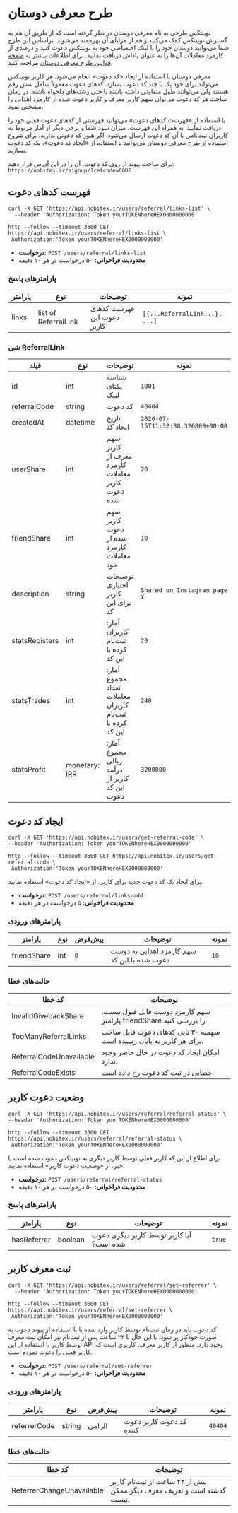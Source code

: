 # طرح معرفی دوستان

نوبیتکس طرحی به نام معرفی دوستان در نظر گرفته است که از طریق آن هم به گسترش نوبیتکس کمک می‌کنید و هم از مزایای آن بهره‌مند می‌شوید. براساس این طرح شما می‌توانید دوستان خود را با لینک اختصاصی خود به نوبیتکس دعوت کنید و درصدی از کارمزد معاملات آن‌ها را به عنوان پاداش دریافت نمایید. برای اطلاعات بیشتر به [صفحه قوانین طرح معرفی دوستان](https://nobitex.ir/policies/referral/) مراجعه کنید.

معرفی دوستان با استفاده از ایجاد «کد دعوت» انجام می‌شود. هر کاربر نوبیتکس می‌تواند برای خود یک یا چند کد دعوت بسازد. کدهای دعوت معمولاً شامل شش رقم هستند ولی می‌توانند طول متفاوتی داشته باشند یا حتی رشته‌های دلخواه باشند. در زمان ساخت هر کد دعوت می‌توان سهم کاربر معرف و کاربر دعوت شده از کارمزد اهدایی را مشخص نمود.

با استفاده از «فهرست کدهای دعوت» می‌توانید فهرستی از کدهای دعوت فعلی خود را دریافت نمایید. به همراه این فهرست، میزان سود شما و برخی دیگر از آمار مربوط به کاربران ثبت‌نامی با آن کد دعوت ارسال می‌شود. اگر هنوز کد دعوتی ندارید، برای شروع استفاده از طرح معرفی دوستان می‌توانید با استفاده از «ایجاد کد دعوت»، یک کد دعوت بسازید.

<aside class="notice">
برای ساخت پیوند از روی کد دعوت، آن را در این آدرس قرار دهید:
<br><code>https://nobitex.ir/signup/?refcode=CODE</code>
</aside>


## فهرست کدهای دعوت

```shell
curl -X GET 'https://api.nobitex.ir/users/referral/links-list' \
  --header 'Authorization: Token yourTOKENhereHEX0000000000'
```

```plaintext
http --follow --timeout 3600 GET https://api.nobitex.ir/users/referral/links-list \
 Authorization:'Token yourTOKENhereHEX0000000000'
```

* **درخواست:** `POST /users/referral/links-list`
* **محدودیت فراخوانی:** ۵۰ درخواست در هر ۱۰ دقیقه

### پارامترهای پاسخ
پارامتر | نوع | توضیحات | نمونه
---- | ---- | ---- | ----
links | list of ReferralLink | فهرست کدهای دعوت این کاربر | `[{...ReferralLink...}, ...]`

### شی ReferralLink
فیلد | نوع | توضیحات | نمونه
---- | ---- | ---- | ----
id | int | شناسه یکتای لینک | `1001`
referralCode | string | کد دعوت | `40404`
createdAt | datetime | تاریخ ایجاد کد | `2020-07-15T11:32:38.326809+00:00`
userShare | int | سهم کاربر معرف از کارمزد معاملات کاربر دعوت شده | `20`
friendShare | int | سهم کاربر دعوت شده از کارمزد معاملات خود | `10`
description | string | توضیحات اختیاری کاربر برای این کد | `Shared on Instagram page X`
statsRegisters | int | آمار: کاربران ثبت‌نام کرده با این کد | `20`
statsTrades | int | آمار: مجموع تعداد معاملات کاربران ثبت‌نام کرده با این کد | `240`
statsProfit | monetary: IRR | آمار: مجموع ریالی درآمد کاربر از این کد دعوت | `3200000`


## ایجاد کد دعوت

```shell
curl -X GET 'https://api.nobitex.ir/users/get-referral-code' \
--header 'Authorization: Token yourTOKENhereHEX0000000000'
```

```plaintext
http --follow --timeout 3600 GET https://api.nobitex.ir/users/get-referral-code \
 Authorization:'Token yourTOKENhereHEX0000000000'
```
برای ایجاد یک کد دعوت جدید برای کاربر، از «ایجاد کد دعوت» استفاده نمایید.

* **درخواست:** `POST /users/referral/links-add`
* **محدودیت فراخوانی:** ۵ درخواست در هر دقیقه

### پارامترهای ورودی
پارامتر | نوع | پیش‌فرض | توضیحات | نمونه
------- | ---- | --------- | --------- | -----
friendShare | int | `0` | سهم کارمزد اهدایی به دوست دعوت شده با این کد | `10`

### حالت‌های خطا
کد خطا | توضیحات
---- | ----
InvalidGivebackShare | سهم کارمزد دوست قابل قبول نیست. پارامتر friendShare را بررسی کنید.
TooManyReferralLinks |  سهمیه ۳۰ تایی کدهای دعوت قابل ساخت برای هر کاربر به پایان رسیده است.
ReferralCodeUnavailable | امکان ایجاد کد دعوت در حال حاضر وجود ندارد.
ReferralCodeExists | خطایی در ثبت کد دعوت رخ داده است.


## وضعیت دعوت کاربر


```shell
curl -X GET 'https://api.nobitex.ir/users/referral/referral-status' \
--header 'Authorization: Token yourTOKENhereHEX0000000000'
```

```plaintext
http --follow --timeout 3600 GET https://api.nobitex.ir/users/referral/referral-status \
 Authorization:'Token yourTOKENhereHEX0000000000'
```

برای اطلاع از این که کاربر فعلی توسط کاربر دیگری به نوبیتکس دعوت شده است یا خیر، از «وضعیت دعوت کاربر» استفاده نمایید.

* **درخواست:** `POST /users/referral/referral-status`
* **محدودیت فراخوانی:** ۵۰ درخواست در هر ۱۰ دقیقه

### پارامترهای پاسخ
پارامتر | نوع | توضیحات | نمونه
---- | ---- | ---- | ----
hasReferrer | boolean | آیا کاربر توسط کاربر دیگری دعوت شده است؟ | `true`


## ثبت معرف کاربر

```shell
curl -X GET 'https://api.nobitex.ir/users/referral/set-referrer' \
  --header 'Authorization: Token yourTOKENhereHEX0000000000'
```

```plaintext
http --follow --timeout 3600 GET https://api.nobitex.ir/users/referral/set-referrer \
 Authorization:'Token yourTOKENhereHEX0000000000'
```

کد دعوت باید در زمان ثبت‌نام توسط کاربر وارد شده یا با استفاده از پیوند دعوت به صورت خودکار پر شود. با این حال تا ۲۴ ساعت
پس از ثبت‌نام نیز امکان ثبت معرف توسط کاربر با استفاده از این API وجود دارد. منظور از کاربر معرف، کاربری است که کاربر فعلی
را دعوت نموده است.

* **درخواست:** `POST /users/referral/set-referrer`
* **محدودیت فراخوانی:** ۵۰ درخواست در هر ۱۰ دقیقه

### پارامترهای ورودی
پارامتر | نوع | پیش‌فرض | توضیحات | نمونه
------- | ---- | --------- | --------- | -----
referrerCode | string | الزامی | کد دعوت کاربر دعوت کننده | `40404`

### حالت‌های خطا
کد خطا | توضیحات
---- | ----
ReferrerChangeUnavailable | بیش از ۲۴ ساعت از ثبت‌نام کاربر گذشته است و تعریف معرف دیگر ممکن نیست.
